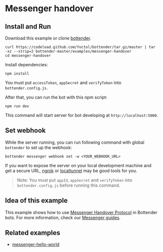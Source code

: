 # Messenger handover

## Install and Run

Download this example or clone [bottender](https://github.com/Yoctol/bottender).

```
curl https://codeload.github.com/Yoctol/bottender/tar.gz/master | tar -xz --strip=2 bottender-master/examples/messenger-handover
cd messenger-handover
```

Install dependencies:

```
npm install
```

You must put `accessToken`, `appSecret` and `verifyToken` into `bottender.config.js`.

After that, you can run the bot with this npm script:

```
npm run dev
```

This command will start server for bot developing at `http://localhost:5000`.

## Set webhook

While the server running, you can run following command with global `bottender` to set up the webhook:

```
bottender messenger webhook set -w <YOUR_WEBHOOK_URL>
```

If you want to expose the server on your local development machine and get a secure URL, [ngrok](https://ngrok.com/) or [localtunnel](https://localtunnel.github.io/www/) may be good tools for you.

> Note: You must put `appId`, `appSecret` and `verifyToken` into `bottender.config.js` before running this command.

## Idea of this example

This example shows how to use [Messenger Handover Protocol](https://developers.facebook.com/docs/messenger-platform/handover-protocol) in Bottender bots.
For more information, check our [Messenger guides](https://bottender.js.org/docs/Platforms-Messenger).

## Related examples

* [messenger-hello-world](../messenger-hello-world)
